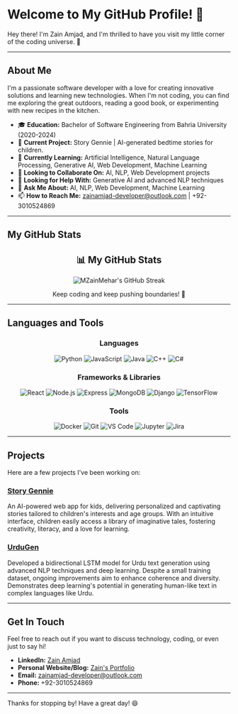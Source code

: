 # Welcome to My GitHub Profile! 👋

Hey there! I'm Zain Amjad, and I'm thrilled to have you visit my little corner of the coding universe. 🚀

---

## About Me

I'm a passionate software developer with a love for creating innovative solutions and learning new technologies. When I'm not coding, you can find me exploring the great outdoors, reading a good book, or experimenting with new recipes in the kitchen.

- 🎓 **Education:** Bachelor of Software Engineering from Bahria University (2020-2024)
- 🔭 **Current Project:** Story Gennie | AI-generated bedtime stories for children.
- 🌱 **Currently Learning:** Artificial Intelligence, Natural Language Processing, Generative AI, Web Development, Machine Learning
- 👯 **Looking to Collaborate On:** AI, NLP, Web Development projects
- 🤔 **Looking for Help With:** Generative AI and advanced NLP techniques
- 💬 **Ask Me About:** AI, NLP, Web Development, Machine Learning
- 📫 **How to Reach Me:** zainamjad-developer@outlook.com | +92-3010524869

---

## My GitHub Stats

<div align="center">
  <h2>📊 My GitHub Stats</h2>
  <img src="https://github-readme-streak-stats.herokuapp.com/?user=MZainMehar&theme=radical" alt="MZainMehar's GitHub Streak" />
  <br/>
  <p>Keep coding and keep pushing boundaries! 🌟</p>
</div>

---

## Languages and Tools

<div style="text-align: center;">
  <h3>Languages</h3>
  <img src="https://img.shields.io/badge/Python-3776AB?style=for-the-badge&logo=python&logoColor=white" alt="Python" />
  <img src="https://img.shields.io/badge/JavaScript-F7DF1E?style=for-the-badge&logo=javascript&logoColor=black" alt="JavaScript" />
  <img src="https://img.shields.io/badge/Java-007396?style=for-the-badge&logo=java&logoColor=white" alt="Java" />
  <img src="https://img.shields.io/badge/C++-00599C?style=for-the-badge&logo=cplusplus&logoColor=white" alt="C++" />
  <img src="https://img.shields.io/badge/C%23-239120?style=for-the-badge&logo=csharp&logoColor=white" alt="C#" />
</div>


<div style="text-align: center;">
  <h3>Frameworks & Libraries</h3>
  <img src="https://img.shields.io/badge/React-20232A?style=for-the-badge&logo=react&logoColor=61DAFB" alt="React" />
  <img src="https://img.shields.io/badge/Node.js-339933?style=for-the-badge&logo=nodedotjs&logoColor=white" alt="Node.js" />
  <img src="https://img.shields.io/badge/Express-000000?style=for-the-badge&logo=express&logoColor=white" alt="Express" />
  <img src="https://img.shields.io/badge/MongoDB-47A248?style=for-the-badge&logo=mongodb&logoColor=white" alt="MongoDB" />
  <img src="https://img.shields.io/badge/Django-092E20?style=for-the-badge&logo=django&logoColor=white" alt="Django" />
  <img src="https://img.shields.io/badge/TensorFlow-FF6F00?style=for-the-badge&logo=tensorflow&logoColor=white" alt="TensorFlow" />
</div>

<div style="text-align: center;">
  <h3>Tools</h3>
  <img src="https://img.shields.io/badge/Docker-2496ED?style=for-the-badge&logo=docker&logoColor=white" alt="Docker" />
  <img src="https://img.shields.io/badge/Git-F05032?style=for-the-badge&logo=git&logoColor=white" alt="Git" />
  <img src="https://img.shields.io/badge/VS%20Code-007ACC?style=for-the-badge&logo=visual-studio-code&logoColor=white" alt="VS Code" />
  <img src="https://img.shields.io/badge/Jupyter-F37626?style=for-the-badge&logo=jupyter&logoColor=white" alt="Jupyter" />
  <img src="https://img.shields.io/badge/Jira-0052CC?style=for-the-badge&logo=jira&logoColor=white" alt="Jira" />
</div>

---

## Projects

Here are a few projects I've been working on:

### [Story Gennie](https://www.linkedin.com/in/zainamjadprofile/details/projects)
An AI-powered web app for kids, delivering personalized and captivating stories tailored to children's interests and age groups. With an intuitive interface, children easily access a library of imaginative tales, fostering creativity, literacy, and a love for learning.

### [UrduGen](https://www.linkedin.com/in/zainamjadprofile/details/projects/)
Developed a bidirectional LSTM model for Urdu text generation using advanced NLP techniques and deep learning. Despite a small training dataset, ongoing improvements aim to enhance coherence and diversity. Demonstrates deep learning's potential in generating human-like text in complex languages like Urdu.

---

## Get In Touch

Feel free to reach out if you want to discuss technology, coding, or even just to say hi!

- **LinkedIn:** [Zain Amjad](https://www.linkedin.com/in/zainamjadprofile)
- **Personal Website/Blog:** [Zain's Portfolio](https://zaindevportfolio.netlify.app)
- **Email:** zainamjad-developer@outlook.com
- **Phone:** +92-3010524869

---

Thanks for stopping by! Have a great day! 😄
